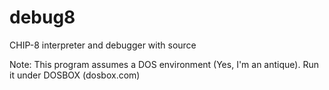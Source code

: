 # debug8
CHIP-8 interpreter and debugger with source

Note: This program assumes a DOS environment (Yes, I'm an antique). Run it under DOSBOX (dosbox.com)

